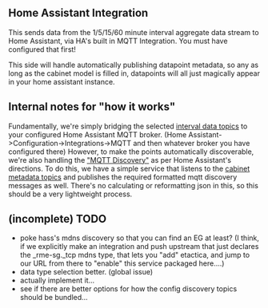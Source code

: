 ## Home Assistant Integration

This sends data from the 1/5/15/60 minute interval aggregate data stream to Home Assistant, via HA's
built in MQTT Integration.  You must have configured that first!

This side will handle automatically publishing datapoint metadata, so any as long
as the cabinet model is filled in, datapoints will all just magically appear in your home
assistant instance.  

## Internal notes for "how it works"

Fundamentally, we're simply bridging the selected [interval data topics](http://FIXME) to your configured
Home Assistant MQTT broker.  (Home Assistant->Configuration->Integrations->MQTT and then whatever broker you have configured there)
However, to make the points automatically discoverable, we're also handling the ["MQTT Discovery"](https://www.home-assistant.io/docs/mqtt/discovery/) as
per Home Assistant's directions.  To do this, we have a simple service that listens to the [cabinet metadata topics](http://FIXME)
and publishes the required formatted mqtt discovery messages as well.  There's no calculating or reformatting json in this,
so this should be a very lightweight process.

## (incomplete) TODO

* poke hass's mdns discovery so that you can find an EG at least?  (I think,
  if we explicitly make an integration and push upstream that just declares the _rme-sg._tcp
  mdns type, that lets you "add" etactica, and jump to our URL from there to "enable" this service packaged here....)
* data type selection better.  (global issue)
* actually implement it...
* see if there are better options for how the config discovery topics should be bundled...
